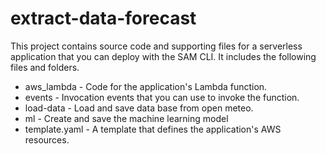 # extract-data-forecast

This project contains source code and supporting files for a serverless application that you can deploy with the SAM CLI. It includes the following files and folders.

- aws_lambda - Code for the application's Lambda function.
- events - Invocation events that you can use to invoke the function.
- load-data - Load and save data base from open meteo. 
- ml - Create and save the machine learning model
- template.yaml - A template that defines the application's AWS resources.
#